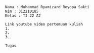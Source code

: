 `````````````
Nama : Muhammad Ryamizard Reyopa Sakti
Nim : 312210185
Kelas : TI 22 A2
`````````````

`````````````
Link youtube video pertemuan kuliah
1.
2.
3.
`````````````

`````````````
Tugas
`````````````
